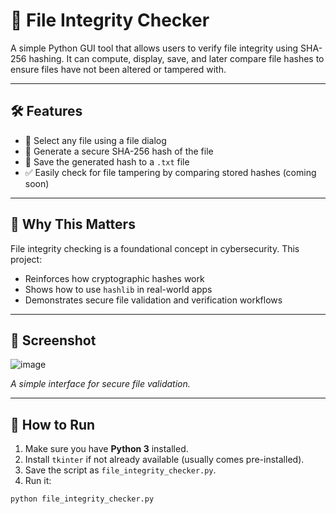# 🔐 File Integrity Checker

A simple Python GUI tool that allows users to verify file integrity using SHA-256 hashing. It can compute, display, save, and later compare file hashes to ensure files have not been altered or tampered with.

---

## 🛠️ Features

- 📂 Select any file using a file dialog
- 🔐 Generate a secure SHA-256 hash of the file
- 💾 Save the generated hash to a `.txt` file
- ✅ Easily check for file tampering by comparing stored hashes (coming soon)

---

## 🧠 Why This Matters

File integrity checking is a foundational concept in cybersecurity. This project:
- Reinforces how cryptographic hashes work
- Shows how to use `hashlib` in real-world apps
- Demonstrates secure file validation and verification workflows

---

## 📸 Screenshot

![image](https://github.com/user-attachments/assets/f3069c4d-054e-46e9-a0ff-5f5fef3e85e6)
  
*A simple interface for secure file validation.*

---

## 🚀 How to Run

1. Make sure you have **Python 3** installed.
2. Install `tkinter` if not already available (usually comes pre-installed).
3. Save the script as `file_integrity_checker.py`.
4. Run it:

```bash
python file_integrity_checker.py
